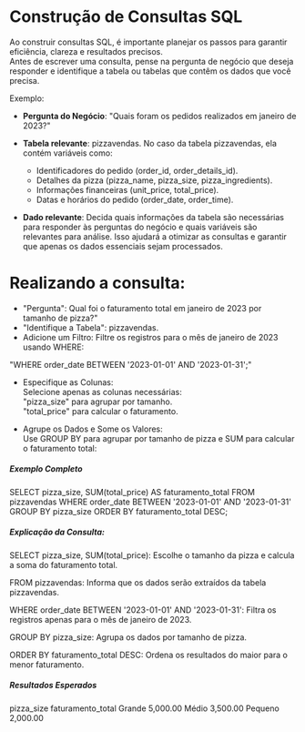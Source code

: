 # Construção de Consultas SQL  
Ao construir consultas SQL, é importante planejar os passos para garantir eficiência, clareza e resultados precisos.  
Antes de escrever uma consulta, pense na pergunta de negócio que deseja responder e identifique a tabela ou tabelas que contêm os dados que você precisa.  

Exemplo:
* __Pergunta do Negócio__:
"Quais foram os pedidos realizados em janeiro de 2023?"

* __Tabela relevante__: pizzavendas.
  No caso da tabela pizzavendas, ela contém variáveis como:
  * Identificadores do pedido (order_id, order_details_id).
  * Detalhes da pizza (pizza_name, pizza_size, pizza_ingredients).
  * Informações financeiras (unit_price, total_price).
  * Datas e horários do pedido (order_date, order_time).

* __Dado relevante__: Decida quais informações da tabela são necessárias para responder às perguntas do negócio e quais variáveis são relevantes para análise.
  Isso ajudará a otimizar as consultas e garantir que apenas os dados essenciais sejam processados.


# Realizando a consulta:

* "Pergunta": Qual foi o faturamento total em janeiro de 2023 por tamanho de pizza?"  
* "Identifique a Tabela": pizzavendas.  
* Adicione um Filtro: Filtre os registros para o mês de janeiro de 2023 usando WHERE:

"WHERE order_date BETWEEN '2023-01-01' AND '2023-01-31';"  

* Especifique as Colunas:  
Selecione apenas as colunas necessárias:  
"pizza_size" para agrupar por tamanho.  
"total_price" para calcular o faturamento.  

* Agrupe os Dados e Some os Valores:  
Use GROUP BY para agrupar por tamanho de pizza e SUM para calcular o faturamento total:

##### Exemplo Completo

SELECT pizza_size, SUM(total_price) AS faturamento_total
FROM pizzavendas
WHERE order_date BETWEEN '2023-01-01' AND '2023-01-31'
GROUP BY pizza_size
ORDER BY faturamento_total DESC;

##### Explicação da Consulta:
SELECT pizza_size, SUM(total_price):
Escolhe o tamanho da pizza e calcula a soma do faturamento total.

FROM pizzavendas:
Informa que os dados serão extraídos da tabela pizzavendas.

WHERE order_date BETWEEN '2023-01-01' AND '2023-01-31':
Filtra os registros apenas para o mês de janeiro de 2023.

GROUP BY pizza_size:
Agrupa os dados por tamanho de pizza.

ORDER BY faturamento_total DESC:
Ordena os resultados do maior para o menor faturamento.

##### Resultados Esperados
pizza_size	faturamento_total
Grande	5,000.00
Médio	3,500.00
Pequeno	2,000.00

